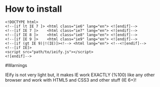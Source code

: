 # How to install

```
<!DOCTYPE html>
<!--[if lt IE 7 ]> <html class="ie6" lang="en"> <![endif]-->
<!--[if IE 7 ]>    <html class="ie7" lang="en"> <![endif]-->
<!--[if IE 8 ]>    <html class="ie8" lang="en"> <![endif]-->
<!--[if IE 9 ]>    <html class="ie9" lang="en"> <![endif]-->
<!--[if (gt IE 9)|!(IE)]><!--> <html lang="en"> <!--<![endif]-->
<!--[if IE]>
<script src="path/to/ieify.js"></script>
<![endif]-->
```

#Warnings

IEify is not very light but, it makes IE work EXACTLY (%100) like any other browser and work with HTML5 and CSS3 and other stuff (IE 6+)!
